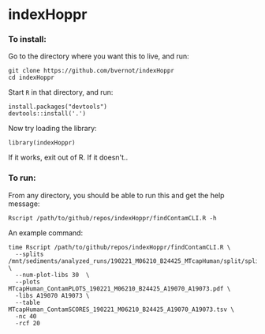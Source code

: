 # indexHoppr


### To install:

Go to the directory where you want this to live, and run:

~~~~
git clone https://github.com/bvernot/indexHoppr
cd indexHoppr
~~~~

Start `R` in that directory, and run:

~~~~
install.packages("devtools")
devtools::install('.')
~~~~

Now try loading the library:

~~~~
library(indexHoppr)
~~~~

If it works, exit out of R. If it doesn't.. 


### To run:

From any directory, you should be able to run this and get the help message:

~~~~
Rscript /path/to/github/repos/indexHoppr/findContamCLI.R -h
~~~~

An example command:

~~~~
time Rscript /path/to/github/repos/indexHoppr/findContamCLI.R \
  --splits /mnt/sediments/analyzed_runs/190221_M06210_B24425_MTcapHuman/split/splittingstats.txt \
  --num-plot-libs 30  \
  --plots MTcapHuman_ContamPLOTS_190221_M06210_B24425_A19070_A19073.pdf \
  -libs A19070 A19073 \
  --table MTcapHuman_ContamSCORES_190221_M06210_B24425_A19070_A19073.tsv \
  -nc 40 
  -rcf 20
~~~~
